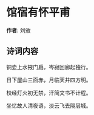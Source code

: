 # 馆宿有怀平甫

**作者**: 刘攽

## 诗词内容

铜壶上水掖门扃，岑寂回廊起独行。

日下屋山三面赤，月临天井四方明。

校经灯火初无禁，汗简文书不计程。

坐忆故人清夜语，淡云飞去隔层城。

